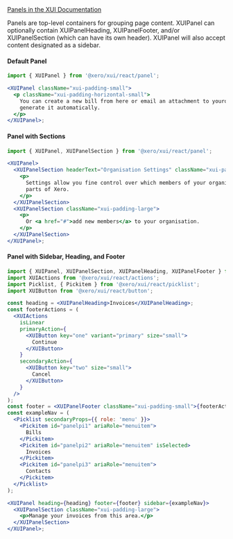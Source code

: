 <div class="xui-margin-vertical">
	<a href="../section-components-displayingdata-panel.html" isDocLink>Panels in the XUI Documentation</a>
</div>

Panels are top-level containers for grouping page content. XUIPanel can optionally contain XUIPanelHeading, XUIPanelFooter, and/or XUIPanelSection (which can have its own header). XUIPanel will also accept content designated as a sidebar.

#### Default Panel

```jsx harmony
import { XUIPanel } from '@xero/xui/react/panel';

<XUIPanel className="xui-padding-small">
  <p className="xui-padding-horizontal-small">
    You can create a new bill from here or email an attachment to yourorg-987654321@xero.com to
    generate it automatically.
  </p>
</XUIPanel>;
```

#### Panel with Sections

```jsx harmony
import { XUIPanel, XUIPanelSection } from '@xero/xui/react/panel';

<XUIPanel>
  <XUIPanelSection headerText="Organisation Settings" className="xui-padding-large">
    <p>
      Settings allow you fine control over which members of your organisation can use different
      parts of Xero.
    </p>
  </XUIPanelSection>
  <XUIPanelSection className="xui-padding-large">
    <p>
      Or <a href="#">add new members</a> to your organisation.
    </p>
  </XUIPanelSection>
</XUIPanel>;
```

#### Panel with Sidebar, Heading, and Footer

```jsx harmony
import { XUIPanel, XUIPanelSection, XUIPanelHeading, XUIPanelFooter } from '@xero/xui/react/panel';
import XUIActions from '@xero/xui/react/actions';
import Picklist, { Pickitem } from '@xero/xui/react/picklist';
import XUIButton from '@xero/xui/react/button';

const heading = <XUIPanelHeading>Invoices</XUIPanelHeading>;
const footerActions = (
  <XUIActions
    isLinear
    primaryAction={
      <XUIButton key="one" variant="primary" size="small">
        Continue
      </XUIButton>
    }
    secondaryAction={
      <XUIButton key="two" size="small">
        Cancel
      </XUIButton>
    }
  />
);
const footer = <XUIPanelFooter className="xui-padding-small">{footerActions}</XUIPanelFooter>;
const exampleNav = (
  <Picklist secondaryProps={{ role: 'menu' }}>
    <Pickitem id="panelpi1" ariaRole="menuitem">
      Bills
    </Pickitem>
    <Pickitem id="panelpi2" ariaRole="menuitem" isSelected>
      Invoices
    </Pickitem>
    <Pickitem id="panelpi3" ariaRole="menuitem">
      Contacts
    </Pickitem>
  </Picklist>
);

<XUIPanel heading={heading} footer={footer} sidebar={exampleNav}>
  <XUIPanelSection className="xui-padding-large">
    <p>Manage your invoices from this area.</p>
  </XUIPanelSection>
</XUIPanel>;
```
